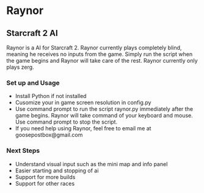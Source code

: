 <h1>Raynor</h1>

<h2>Starcraft 2 AI</h2>

Raynor is a AI for Starcraft 2.
Raynor currently plays completely blind, meaning he receives no inputs from the game.
Simply run the script when the game begins and Raynor will take care of the rest.
Raynor currently only plays zerg.

<h3>Set up and Usage</h3>

<ul>
    <li>Install Python if not installed</li>
    <li>Cusomize your in game screen resolution in config.py</li>
    <li>Use command prompt to run the script raynor.py immediately after the game begins. Raynor will take command of your keyboard and mouse. Use command prompt to stop the script.</li>
    <li>If you need help using Raynor, feel free to email me at goosepostbox@gmail.com</li>
</ul>

<h3>Next Steps</h3>

<ul>
    <li>Understand visual input such as the mini map and info panel</li>
    <li>Easier starting and stopping of ai</li>
    <li>Support for more builds</li>
    <li>Support for other races</li>
</ul>